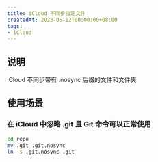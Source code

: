 ```yaml
---
title: iCloud 不同步指定文件
createdAt: 2023-05-12T00:00:00+08:00
tags:
- iCloud
---
```


## 说明

iCloud 不同步带有 .nosync 后缀的文件和文件夹

## 使用场景

### 在 iCloud 中忽略 .git 且 Git 命令可以正常使用

```bash
cd repo
mv .git .git.nosync
ln -s .git.nosync .git
```
